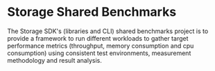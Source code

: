 # Storage Shared Benchmarks

The Storage SDK's (libraries and CLI) shared benchmarks project is to provide a framework to run different workloads to gather target performance metrics (throughput, memory consumption and cpu consumption) using consistent test environments, measurement methodology and result analysis.


